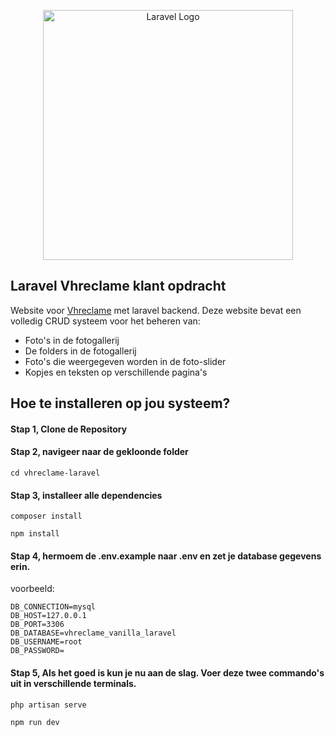 <p align="center"><a href="https://vhreclame.nl/" target="_blank"><img src="https://vhreclame.nl/img/core-img/logo.png" width="400" alt="Laravel Logo"></a></p>

## Laravel Vhreclame klant opdracht

Website voor [Vhreclame](https://vhreclame.nl/) met laravel backend.
Deze website bevat een volledig CRUD systeem voor het beheren van:

-   Foto's in de fotogallerij
-   De folders in de fotogallerij
-   Foto's die weergegeven worden in de foto-slider
-   Kopjes en teksten op verschillende pagina's

## Hoe te installeren op jou systeem?

#### Stap 1, Clone de Repository

#### Stap 2, navigeer naar de gekloonde folder

```
cd vhreclame-laravel
```

#### Stap 3, installeer alle dependencies

```
composer install
```

```
npm install
```

#### Stap 4, hermoem de .env.example naar .env en zet je database gegevens erin.
voorbeeld:
```
DB_CONNECTION=mysql
DB_HOST=127.0.0.1
DB_PORT=3306
DB_DATABASE=vhreclame_vanilla_laravel
DB_USERNAME=root
DB_PASSWORD=
```

#### Stap 5, Als het goed is kun je nu aan de slag. Voer deze twee commando's uit in verschillende terminals.
```
php artisan serve
```

```
npm run dev
```